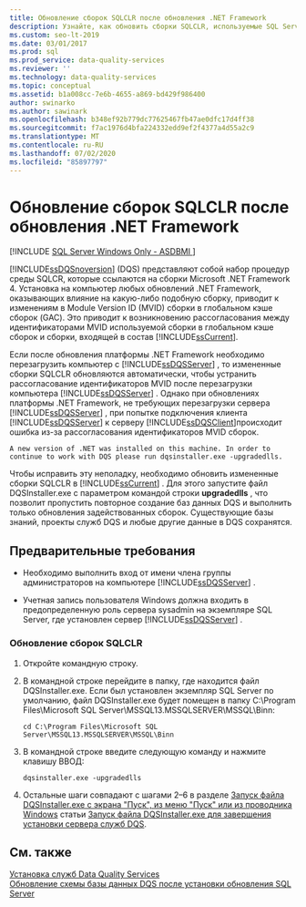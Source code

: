 ```yaml
---
title: Обновление сборок SQLCLR после обновления .NET Framework
description: Узнайте, как обновить сборки SQLCLR, используемые SQL Server Data Quality Services (DQS) после обновления .NET Framework.
ms.custom: seo-lt-2019
ms.date: 03/01/2017
ms.prod: sql
ms.prod_service: data-quality-services
ms.reviewer: ''
ms.technology: data-quality-services
ms.topic: conceptual
ms.assetid: b1a008cc-7e6b-4655-a869-bd429f986400
author: swinarko
ms.author: sawinark
ms.openlocfilehash: b348ef92b779dc77625467fb47ae0dfc17d4ff38
ms.sourcegitcommit: f7ac1976d4bfa224332edd9ef2f4377a4d55a2c9
ms.translationtype: MT
ms.contentlocale: ru-RU
ms.lasthandoff: 07/02/2020
ms.locfileid: "85897797"
---
```

# <a name="upgrade-sqlclr-assemblies-after-net-framework-update"></a>Обновление сборок SQLCLR после обновления .NET Framework

[!INCLUDE [SQL Server Windows Only - ASDBMI ](../../includes/applies-to-version/sql-windows-only-asdbmi.md)]

  [!INCLUDE[ssDQSnoversion](../../includes/ssdqsnoversion-md.md)] (DQS) представляют собой набор процедур среды SQLCR, которые ссылаются на сборки Microsoft .NET Framework 4. Установка на компьютер любых обновлений .NET Framework, оказывающих влияние на какую-либо подобную сборку, приводит к изменениям в Module Version ID (MVID) сборки в глобальном кэше сборок (GAC). Это приводит к возникновению рассогласования между идентификаторами MVID используемой сборки в глобальном кэше сборок и сборки, входящей в состав [!INCLUDE[ssCurrent](../../includes/sscurrent-md.md)].  
  
 Если после обновления платформы .NET Framework необходимо перезагрузить компьютер с [!INCLUDE[ssDQSServer](../../includes/ssdqsserver-md.md)] , то измененные сборки SQLCLR обновляются автоматически, чтобы устранить рассогласование идентификаторов MVID после перезагрузки компьютера [!INCLUDE[ssDQSServer](../../includes/ssdqsserver-md.md)] . Однако при обновлениях платформы .NET Framework, не требующих перезагрузки сервера [!INCLUDE[ssDQSServer](../../includes/ssdqsserver-md.md)] , при попытке подключения клиента [!INCLUDE[ssDQSServer](../../includes/ssdqsserver-md.md)] к серверу [!INCLUDE[ssDQSClient](../../includes/ssdqsclient-md.md)]происходит ошибка из-за рассогласования идентификаторов MVID сборок.  
  
```  
A new version of .NET was installed on this machine. In order to continue to work with DQS please run dqsinstaller.exe -upgradedlls.  
```  
  
 Чтобы исправить эту неполадку, необходимо обновить измененные сборки SQLCLR в [!INCLUDE[ssCurrent](../../includes/sscurrent-md.md)] . Для этого запустите файл DQSInstaller.exe с параметром командой строки **upgradedlls** , что позволит пропустить повторное создание баз данных DQS и выполнить только обновления задействованных сборок. Существующие базы знаний, проекты служб DQS и любые другие данные в DQS сохранятся.  
  
## <a name="prerequisites"></a>Предварительные требования  
  
-   Необходимо выполнить вход от имени члена группы администраторов на компьютере [!INCLUDE[ssDQSServer](../../includes/ssdqsserver-md.md)] .  
  
-   Учетная запись пользователя Windows должна входить в предопределенную роль сервера sysadmin на экземпляре SQL Server, где установлен сервер [!INCLUDE[ssDQSServer](../../includes/ssdqsserver-md.md)] .  
  
### <a name="to-upgrade-sqlclr-assemblies"></a>Обновление сборок SQLCLR  
  
1.  Откройте командную строку.  
  
2.  В командной строке перейдите в папку, где находится файл DQSInstaller.exe. Если был установлен экземпляр SQL Server по умолчанию, файл DQSInstaller.exe будет помещен в папку C:\Program Files\Microsoft SQL Server\MSSQL13.MSSQLSERVER\MSSQL\Binn:  
  
    ```  
    cd C:\Program Files\Microsoft SQL Server\MSSQL13.MSSQLSERVER\MSSQL\Binn  
    ```  
  
3.  В командной строке введите следующую команду и нажмите клавишу ВВОД:  
  
    ```  
    dqsinstaller.exe -upgradedlls  
    ```  
  
4.  Остальные шаги совпадают с шагами 2–6 в разделе [Запуск файла DQSInstaller.exe с экрана "Пуск", из меню "Пуск" или из проводника Windows](../../data-quality-services/install-windows/run-dqsinstaller-exe-to-complete-data-quality-server-installation.md#WindowsExplorer) статьи [Запуск файла DQSInstaller.exe для завершения установки сервера служб DQS](../../data-quality-services/install-windows/run-dqsinstaller-exe-to-complete-data-quality-server-installation.md).  
  
## <a name="see-also"></a>См. также  
 [Установка служб Data Quality Services](../../data-quality-services/install-windows/install-data-quality-services.md)   
 [Обновление схемы базы данных DQS после установки обновления SQL Server](../../data-quality-services/install-windows/upgrade-dqs-databases-schema-after-installing-sql-server-update.md)  
  
  
